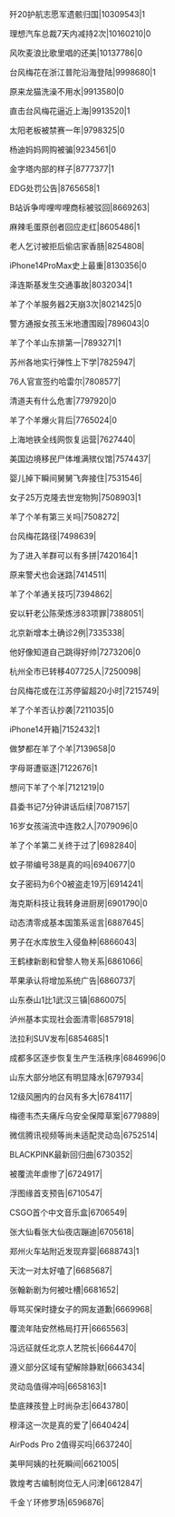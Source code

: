 歼20护航志愿军遗骸归国|10309543|1

理想汽车总裁7天内减持2次|10160210|0

风吹麦浪比歌里唱的还美|10137786|0

台风梅花在浙江普陀沿海登陆|9998680|1

原来龙猫洗澡不用水|9913580|0

直击台风梅花逼近上海|9913520|1

太阳老板被禁赛一年|9798325|0

杨迪妈妈网购被骗|9234561|0

金字塔内部的样子|8777377|1

EDG处罚公告|8765658|1

B站诉争哔哩哔哩商标被驳回|8669263|

麻辣毛蛋原创者回应走红|8605486|1

老人乞讨被拒后偷店家香肠|8254808|

iPhone14ProMax史上最重|8130356|0

泽连斯基发生交通事故|8032034|1

羊了个羊服务器2天崩3次|8021425|0

警方通报女孩玉米地遭围殴|7896043|0

羊了个羊山东排第一|7893271|1

苏州各地实行弹性上下学|7825947|

76人官宣签约哈雷尔|7808577|

清道夫有什么危害|7797920|0

羊了个羊爆火背后|7765024|0

上海地铁全线网恢复运营|7627440|

美国边境移民尸体堆满殡仪馆|7574437|

婴儿掉下瞬间舅舅飞奔接住|7531546|

女子25万克隆去世宠物狗|7508903|1

羊了个羊有第三关吗|7508272|

台风梅花路径|7498639|

为了进入羊群可以有多拼|7420164|1

原来警犬也会迷路|7414511|

羊了个羊通关技巧|7394862|

安以轩老公陈荣炼涉83项罪|7388051|

北京新增本土确诊2例|7335338|

他好像知道自己跳得好帅|7273206|0

杭州全市已转移407725人|7250098|

台风梅花或在江苏停留超20小时|7215749|

羊了个羊否认抄袭|7211035|0

iPhone14开箱|7152432|1

做梦都在羊了个羊|7139658|0

字母哥遭驱逐|7122676|1

想问下羊了个羊|7121219|0

县委书记7分钟讲话后续|7087157|

16岁女孩湍流中连救2人|7079096|0

羊了个羊第二关终于过了|6982840|

蚊子带编号38是真的吗|6940677|0

女子密码为6个0被盗走19万|6914241|

海克斯科技让我转身进厨房|6901790|0

动态清零成基本国策系谣言|6887645|

男子在水库放生入侵鱼种|6866043|

王鹤棣新剧和曾黎人物关系|6861066|

苹果承认将增加系统广告|6860737|

山东泰山1比1武汉三镇|6860075|

泸州基本实现社会面清零|6857918|

法拉利SUV发布|6854685|1

成都多区逐步恢复生产生活秩序|6846996|0

山东大部分地区有明显降水|6797934|

12级风圈内的台风有多大|6784117|

梅德韦杰夫痛斥乌安全保障草案|6779889|

微信腾讯视频等尚未适配灵动岛|6752514|

BLACKPINK最新回归曲|6730352|

被覆流年虐惨了|6724917|

浮图缘首支预告|6710547|

CSGO首个中文音乐盒|6706549|

张大仙看张大仙夜店蹦迪|6705618|

郑州火车站附近发现弃婴|6688743|1

天沈一对太好嗑了|6685687|

张翰新剧为何被吐槽|6681652|

辱骂买保时捷女子的网友道歉|6669968|

覆流年陆安然格局打开|6665563|

冯远征就任北京人艺院长|6664470|

遵义部分区域有望解除静默|6663434|

灵动岛值得冲吗|6658163|1

垫底辣孩登上时尚杂志|6643780|

穆泽这一次是真的爱了|6640424|

AirPods Pro 2值得买吗|6637240|

美甲阿姨的社死瞬间|6621005|

敦煌考古编制岗位无人问津|6612847|

千金丫环修罗场|6596876|

